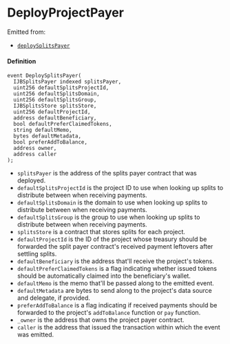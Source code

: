 # DeployProjectPayer

Emitted from:

* [`deploySplitsPayer`](/dev/api/contracts/or-utilities/jbetherc20splitspayerdeployer/write/deploysplitspayer.md)

#### Definition

```
event DeploySplitsPayer(
  IJBSplitsPayer indexed splitsPayer,
  uint256 defaultSplitsProjectId,
  uint256 defaultSplitsDomain,
  uint256 defaultSplitsGroup,
  IJBSplitsStore splitsStore,
  uint256 defaultProjectId,
  address defaultBeneficiary,
  bool defaultPreferClaimedTokens,
  string defaultMemo,
  bytes defaultMetadata,
  bool preferAddToBalance,
  address owner,
  address caller
);
```

* `splitsPayer` is the address of the splits payer contract that was deployed.
* `defaultSplitsProjectId` is the project ID to use when looking up splits to distribute between when receiving payments.
* `defaultSplitsDomain` is the domain to use when looking up splits to distribute between when receiving payments.
* `defaultSplitsGroup` is the group to use when looking up splits to distribute between when receiving payments.
* `splitsStore` is a contract that stores splits for each project.
* `defaultProjectId` is the ID of the project whose treasury should be forwarded the split payer contract's received payment leftovers after settling splits.
* `defaultBeneficiary` is the address that'll receive the project's tokens.
* `defaultPreferClaimedTokens` is a flag indicating whether issued tokens should be automatically claimed into the beneficiary's wallet.
* `defaultMemo` is the memo that'll be passed along to the emitted event.
* `defaultMetadata` are bytes to send along to the project's data source and delegate, if provided.
* `preferAddToBalance` is a flag indicating if received payments should be forwarded to the project's `addToBalance` function or `pay` function.
* `_owner` is the address that owns the project payer contract.
* `caller` is the address that issued the transaction within which the event was emitted.
